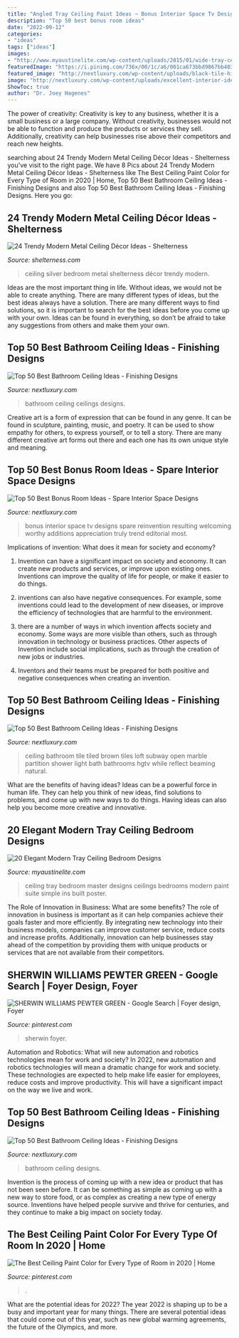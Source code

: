 ```yaml
---
title: "Angled Tray Ceiling Paint Ideas ~ Bonus Interior Space Tv Designs Spare Reinvention Resulting Welcoming Worthy Additions Appreciation Truly Trend Editorial Most"
description: "Top 50 best bonus room ideas"
date: "2022-09-12"
categories:
- "ideas"
tags: ["ideas"]
images:
- "http://www.myaustinelite.com/wp-content/uploads/2015/01/wide-tray-ceiling-bedroom.jpg"
featuredImage: "https://i.pinimg.com/736x/00/1c/a6/001ca673bbd9867bb403ba3d6dbbe9a4.jpg"
featured_image: "http://nextluxury.com/wp-content/uploads/black-tile-high-ceiling-bathroom-ideas.jpeg"
image: "http://nextluxury.com/wp-content/uploads/excellent-interior-ideas-bonus-room-sectional-with-tv.jpg"
ShowToc: true
author: "Dr. Joey Hagenes"
---
```



The power of creativity:
Creativity is key to any business, whether it is a small business or a large company. Without creativity, businesses would not be able to function and produce the products or services they sell. Additionally, creativity can help businesses rise above their competitors and reach new heights.

	

		
searching about 24 Trendy Modern Metal Ceiling Décor Ideas - Shelterness you've visit to the right page. We have 8 Pics about 24 Trendy Modern Metal Ceiling Décor Ideas - Shelterness like The Best Ceiling Paint Color for Every Type of Room in 2020 | Home, Top 50 Best Bathroom Ceiling Ideas - Finishing Designs and also Top 50 Best Bathroom Ceiling Ideas - Finishing Designs. Here you go:
		
    
## 24 Trendy Modern Metal Ceiling Décor Ideas - Shelterness

<img loading=lazy src="https://i.shelterness.com/2016/05/silver-bedroom-ceiling.jpg" onerror="this.onerror=null;this.src='https://tse4.mm.bing.net/th?id=OIP.RDHVPYhdPPpZ4vP4B0fuqQHaJ4&amp;pid=15.1';" alt="24 Trendy Modern Metal Ceiling Décor Ideas - Shelterness">

_Source: shelterness.com_

>ceiling silver bedroom metal shelterness décor trendy modern. 

	

Ideas are the most important thing in life. Without ideas, we would not be able to create anything. There are many different types of ideas, but the best ideas always have a solution. There are many different ways to find solutions, so it is important to search for the best ideas before you come up with your own. Ideas can be found in everything, so don’t be afraid to take any suggestions from others and make them your own.

    
## Top 50 Best Bathroom Ceiling Ideas - Finishing Designs

<img loading=lazy src="http://nextluxury.com/wp-content/uploads/bathroom-ceilings-ideas.jpg" onerror="this.onerror=null;this.src='https://tse4.mm.bing.net/th?id=OIP.TpDvhIOXpWn1Mi0fRj80lgAAAA&amp;pid=15.1';" alt="Top 50 Best Bathroom Ceiling Ideas - Finishing Designs">

_Source: nextluxury.com_

>bathroom ceiling ceilings designs. 

	

Creative art is a form of expression that can be found in any genre. It can be found in sculpture, painting, music, and poetry. It can be used to show empathy for others, to express yourself, or to tell a story. There are many different creative art forms out there and each one has its own unique style and meaning.

    
## Top 50 Best Bonus Room Ideas - Spare Interior Space Designs

<img loading=lazy src="http://nextluxury.com/wp-content/uploads/excellent-interior-ideas-bonus-room-sectional-with-tv.jpg" onerror="this.onerror=null;this.src='https://tse1.mm.bing.net/th?id=OIP.jcHPiifb18f5qrMqfZGumwHaE8&amp;pid=15.1';" alt="Top 50 Best Bonus Room Ideas - Spare Interior Space Designs">

_Source: nextluxury.com_

>bonus interior space tv designs spare reinvention resulting welcoming worthy additions appreciation truly trend editorial most. 

	

Implications of invention: What does it mean for society and economy?
1. Invention can have a significant impact on society and economy. It can create new products and services, or improve upon existing ones. Inventions can improve the quality of life for people, or make it easier to do things.
2. inventions can also have negative consequences. For example, some inventions could lead to the development of new diseases, or improve the efficiency of technologies that are harmful to the environment.

3. there are a number of ways in which invention affects society and economy. Some ways are more visible than others, such as through innovation in technology or business practices. Other aspects of Invention include social implications, such as through the creation of new jobs or industries.

4. Inventors and their teams must be prepared for both positive and negative consequences when creating an invention.

    
## Top 50 Best Bathroom Ceiling Ideas - Finishing Designs

<img loading=lazy src="http://nextluxury.com/wp-content/uploads/black-tile-high-ceiling-bathroom-ideas.jpeg" onerror="this.onerror=null;this.src='https://tse2.mm.bing.net/th?id=OIP.2MfM6rx9BFJUfgMaMT83OAAAAA&amp;pid=15.1';" alt="Top 50 Best Bathroom Ceiling Ideas - Finishing Designs">

_Source: nextluxury.com_

>ceiling bathroom tile tiled brown tiles loft subway open marble partition shower light bath bathrooms hgtv while reflect beaming natural. 

	

What are the benefits of having ideas?
Ideas can be a powerful force in human life. They can help you think of new ideas, find solutions to problems, and come up with new ways to do things. Having ideas can also help you become more creative and innovative.

    
## 20 Elegant Modern Tray Ceiling Bedroom Designs

<img loading=lazy src="http://www.myaustinelite.com/wp-content/uploads/2015/01/wide-tray-ceiling-bedroom.jpg" onerror="this.onerror=null;this.src='https://tse1.mm.bing.net/th?id=OIP.V9Jn6OvjhmytYXZ9RGbH_wHaFP&amp;pid=15.1';" alt="20 Elegant Modern Tray Ceiling Bedroom Designs">

_Source: myaustinelite.com_

>ceiling tray bedroom master designs ceilings bedrooms modern paint suite simple ins built poster. 

	

The Role of Innovation in Business: What are some benefits?
The role of innovation in business is important as it can help companies achieve their goals faster and more efficiently. By integrating new technology into their business models, companies can improve customer service, reduce costs and increase profits. Additionally, innovation can help businesses stay ahead of the competition by providing them with unique products or services that are not available from their competitors.

    
## SHERWIN WILLIAMS PEWTER GREEN - Google Search | Foyer Design, Foyer

<img loading=lazy src="https://i.pinimg.com/736x/00/1c/a6/001ca673bbd9867bb403ba3d6dbbe9a4.jpg" onerror="this.onerror=null;this.src='https://tse1.mm.bing.net/th?id=OIP.LhDV5z75R_o_2iblrlb5hgAAAA&amp;pid=15.1';" alt="SHERWIN WILLIAMS PEWTER GREEN - Google Search | Foyer design, Foyer">

_Source: pinterest.com_

>sherwin foyer. 

	

Automation and Robotics: What will new automation and robotics technologies mean for work and society?
In 2022, new automation and robotics technologies will mean a dramatic change for work and society. These technologies are expected to help make life easier for employees, reduce costs and improve productivity. This will have a significant impact on the way we live and work.

    
## Top 50 Best Bathroom Ceiling Ideas - Finishing Designs

<img loading=lazy src="http://nextluxury.com/wp-content/uploads/ceiling-ideas-for-bathroom.jpg" onerror="this.onerror=null;this.src='https://tse2.mm.bing.net/th?id=OIP.wPjlw7pJ7BWYJOtHz8cMhgAAAA&amp;pid=15.1';" alt="Top 50 Best Bathroom Ceiling Ideas - Finishing Designs">

_Source: nextluxury.com_

>bathroom ceiling designs. 

	

Invention is the process of coming up with a new idea or product that has not been seen before. It can be something as simple as coming up with a new way to store food, or as complex as creating a new type of energy source. Inventions have helped people survive and thrive for centuries, and they continue to make a big impact on society today.

    
## The Best Ceiling Paint Color For Every Type Of Room In 2020 | Home

<img loading=lazy src="https://i.pinimg.com/736x/e8/28/03/e82803d39bf889976385a028cbd9e874.jpg" onerror="this.onerror=null;this.src='https://tse4.mm.bing.net/th?id=OIP.TvJQwHBEreZhZ1vbbQd_-QHaLi&amp;pid=15.1';" alt="The Best Ceiling Paint Color for Every Type of Room in 2020 | Home">

_Source: pinterest.com_

>. 

	

What are the potential ideas for 2022?
The year 2022 is shaping up to be a busy and important year for many things. There are several potential ideas that could come out of this year, such as new global warming agreements, the future of the Olympics, and more.

